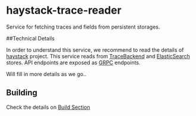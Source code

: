 # haystack-trace-reader

Service for fetching traces and fields from persistent storages.
 
##Technical Details

In order to understand this service, we recommend to read the details of [haystack](https://github.com/ExpediaDotCom/haystack) project. 
This service reads from [TraceBackend]() and [ElasticSearch](https://www.elastic.co/) stores. API endpoints are exposed as [GRPC](https://grpc.io/) endpoints. 

Will fill in more details as we go..

## Building
Check the details on [Build Section](../README.md)